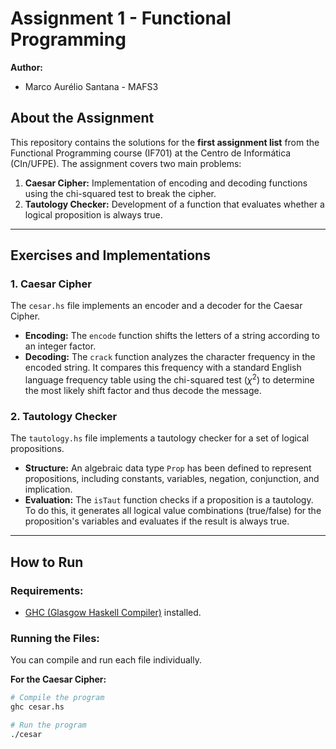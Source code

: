 # Assignment 1 - Functional Programming

**Author:**

* Marco Aurélio Santana - MAFS3

## About the Assignment

This repository contains the solutions for the **first assignment list** from the Functional Programming course (IF701) at the Centro de Informática (CIn/UFPE). The assignment covers two main problems:

1.  **Caesar Cipher:** Implementation of encoding and decoding functions using the chi-squared test to break the cipher.
2.  **Tautology Checker:** Development of a function that evaluates whether a logical proposition is always true.

---

## Exercises and Implementations

### 1. Caesar Cipher

The `cesar.hs` file implements an encoder and a decoder for the Caesar Cipher.

* **Encoding:** The `encode` function shifts the letters of a string according to an integer factor.
* **Decoding:** The `crack` function analyzes the character frequency in the encoded string. It compares this frequency with a standard English language frequency table using the chi-squared test ($\chi^2$) to determine the most likely shift factor and thus decode the message.

### 2. Tautology Checker

The `tautology.hs` file implements a tautology checker for a set of logical propositions.

* **Structure:** An algebraic data type `Prop` has been defined to represent propositions, including constants, variables, negation, conjunction, and implication.
* **Evaluation:** The `isTaut` function checks if a proposition is a tautology. To do this, it generates all logical value combinations (true/false) for the proposition's variables and evaluates if the result is always true.

---

## How to Run

### Requirements:

* [GHC (Glasgow Haskell Compiler)](https://www.haskell.org/ghc/) installed.

### Running the Files:

You can compile and run each file individually.

**For the Caesar Cipher:**

```bash
# Compile the program
ghc cesar.hs

# Run the program
./cesar